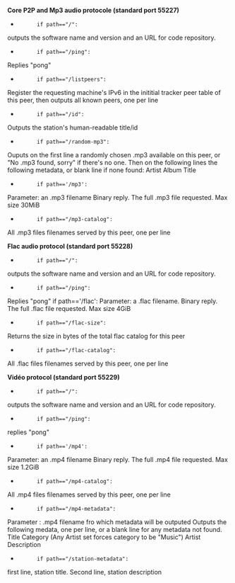 __Core P2P and Mp3 audio protocole (standard port 55227)__

*			if path=="/":
outputs the software name and version and an URL for code repository. 

*			if path=="/ping":

Replies "pong"
*			if path=="/listpeers":
Register the requesting machine's IPv6 in the inititial tracker peer table of this peer, then outputs all known peers, one per line

*			if path=="/id":
Outputs the station's human-readable title/id
*			if path=="/random-mp3":
Ouputs on the first line a randomly chosen .mp3 available on this peer, or "No .mp3 found, sorry" if there's no one. Then on the following lines the following metadata, or blank line if none found:
Artist
Album
Title

*			if path=='/mp3':
Parameter: an .mp3 filename
Binary reply. The full .mp3 file requested. Max size 30MiB

*			if path=="/mp3-catalog": 
All .mp3 files filenames served by this peer, one per line			

__Flac audio protocol (standard port 55228)__

*			if path=="/":
outputs the software name and version and an URL for code repository. 

*			if path=="/ping":
Replies "pong"
			if path=='/flac':
Parameter: a .flac filename.
Binary reply. The full .flac file requested. Max size 4GiB 				

*			if path=="/flac-size":
Returns the size in bytes of the total flac catalog for this peer			

*			if path=="/flac-catalog": 
All .flac files filenames served by this peer, one per line			





__Vidéo protocol (standard port 55229)__

*			if path=="/":
outputs the software name and version and an URL for code repository. 

*			if path=="/ping":
replies "pong"

*			if path=='/mp4':
Parameter: an .mp4 filename
Binary reply. The full .mp4 file requested. Max size 1.2GiB

*			if path=="/mp4-catalog":
All .mp4 files filenames served by this peer, one per line

*			if path=="/mp4-metadata":
Parameter : .mp4 filename fro which metadata will be outputed
Outputs the following medata, one per line, or a blank line for any metadata not found. 
Title 
Category (Any Artist set forces category to be "Music")
Artist
Description
	
*			if path=="/station-metadata":
first line, station title. Second line, station description
